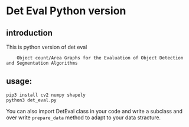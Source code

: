 # Det Eval Python version
## introduction
This is python version of det eval 

        Object count/Area Graphs for the Evaluation of Object Detection and Segmentation Algorithms

## usage:
```shell
pip3 install cv2 numpy shapely 
python3 det_eval.py
```

You can also import DetEval class in your code and write a subclass and over write `prepare_data` method to adapt to your data stracture.
